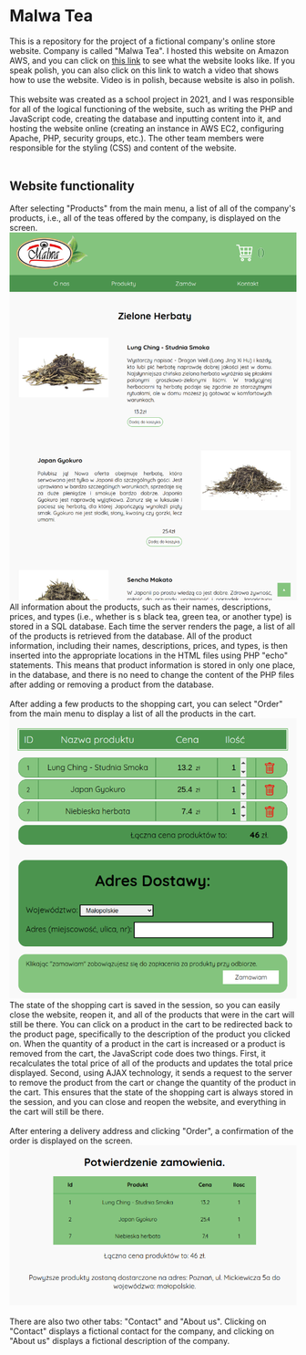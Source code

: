 # Malwa Tea

This is a repository for the project of a fictional company's online store website. Company is called "Malwa Tea". I hosted this website on Amazon AWS, and you can click on [this link](http://ec2-52-87-229-246.compute-1.amazonaws.com/) to see what the website looks like. If you speak polish, you can also click on this link to watch a video that shows how to use the website. Video is in polish, because website is also in polish.<br/><br/>
This website was created as a school project in 2021, and I was responsible for all of the logical functioning of the website, such as writing the PHP and JavaScript code, creating the database and inputting content into it, and hosting the website online (creating an instance in AWS EC2, configuring Apache, PHP, security groups, etc.). The other team members were responsible for the styling (CSS) and content of the website.<br/><br/>
## Website functionality
After selecting "Products" from the main menu, a list of all of the company's products, i.e., all of the teas offered by the company, is displayed on the screen.
![products](img/products.png)<br/>
All information about the products, such as their names, descriptions, prices, and types (i.e., whether is s black tea, green tea, or another type) is stored in a SQL database. Each time the server renders the page, a list of all of the products is retrieved from the database. All of the product information, including their names, descriptions, prices, and types, is then inserted into the appropriate locations in the HTML files using PHP "echo" statements. This means that product information is stored in only one place, in the database, and there is no need to change the content of the PHP files after adding or removing a product from the database.<br/><br/>
After adding a few products to the shopping cart, you can select "Order" from the main menu to display a list of all the products in the cart.
![products](img/cart.png)<br/>
The state of the shopping cart is saved in the session, so you can easily close the website, reopen it, and all of the products that were in the cart will still be there. You can click on a product in the cart to be redirected back to the product page, specifically to the description of the product you clicked on. When the quantity of a product in the cart is increased or a product is removed from the cart, the JavaScript code does two things. First, it recalculates the total price of all of the products and updates the total price displayed. Second, using AJAX technology, it sends a request to the server to remove the product from the cart or change the quantity of the product in the cart. This ensures that the state of the shopping cart is always stored in the session, and you can close and reopen the website, and everything in the cart will still be there.<br/><br/>
After entering a delivery address and clicking "Order", a confirmation of the order is displayed on the screen.
![order_confirmation](img/order_confirmation.png)
<br/><br/>
There are also two other tabs: "Contact" and "About us". Clicking on "Contact" displays a fictional contact for the company, and clicking on "About us" displays a fictional description of the company.